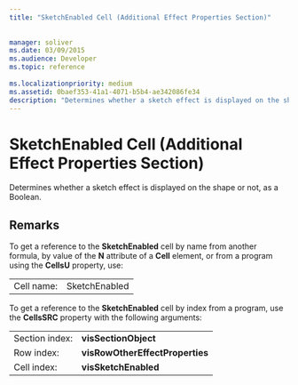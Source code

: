 ```yaml
---
title: "SketchEnabled Cell (Additional Effect Properties Section)"
 
 
manager: soliver
ms.date: 03/09/2015
ms.audience: Developer
ms.topic: reference
 
ms.localizationpriority: medium
ms.assetid: 0baef353-41a1-4071-b5b4-ae342086fe34
description: "Determines whether a sketch effect is displayed on the shape or not, as a Boolean."
---
```


# SketchEnabled Cell (Additional Effect Properties Section)

Determines whether a sketch effect is displayed on the shape or not, as a Boolean. 
  
## Remarks

To get a reference to the **SketchEnabled** cell by name from another formula, by value of the **N** attribute of a **Cell** element, or from a program using the **CellsU** property, use: 
  
|||
|:-----|:-----|
| Cell name:  <br/> | SketchEnabled  <br/> |
   
To get a reference to the **SketchEnabled** cell by index from a program, use the **CellsSRC** property with the following arguments: 
  
|||
|:-----|:-----|
| Section index:  <br/> |**visSectionObject** <br/> |
| Row index:  <br/> |**visRowOtherEffectProperties** <br/> |
| Cell index:  <br/> |**visSketchEnabled** <br/> |
   

